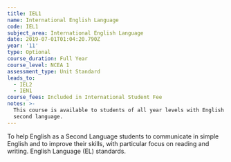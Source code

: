 ```yaml
---
title: IEL1
name: International English Language
code: IEL1
subject_area: International English Language
date: 2019-07-01T01:04:20.790Z
year: '11'
type: Optional
course_duration: Full Year
course_level: NCEA 1
assessment_type: Unit Standard
leads_to:
  - IEL2
  - IEN1
course_fees: Included in International Student Fee
notes: >-
  This course is available to students of all year levels with English as a
  second language.
---
```

To help English as a Second Language students to communicate in simple English and to improve their skills, with particular focus on reading and writing. English Language (EL) standards.
